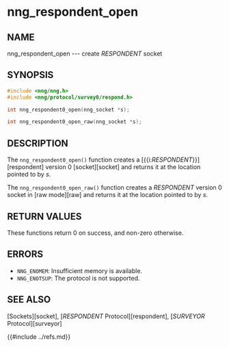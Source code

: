 # nng_respondent_open

## NAME

nng_respondent_open --- create _RESPONDENT_ socket

## SYNOPSIS

```c
#include <nng/nng.h>
#include <nng/protocol/survey0/respond.h>

int nng_respondent0_open(nng_socket *s);

int nng_respondent0_open_raw(nng_socket *s);
```

## DESCRIPTION

The `nng_respondent0_open()` function creates a [{{i:*RESPONDENT*}}][respondent]
version 0 [socket][socket] and returns it at the location
pointed to by _s_.

The `nng_respondent0_open_raw()` function creates a _RESPONDENT_
version 0 socket in [raw mode][raw] and returns it at the location pointed to by _s_.

## RETURN VALUES

These functions return 0 on success, and non-zero otherwise.

## ERRORS

* `NNG_ENOMEM`: Insufficient memory is available.
* `NNG_ENOTSUP`: The protocol is not supported.

## SEE ALSO

[Sockets][socket],
[_RESPONDENT_ Protocol][respondent],
[_SURVEYOR_ Protocol][surveyor]

{{#include ../refs.md}}
